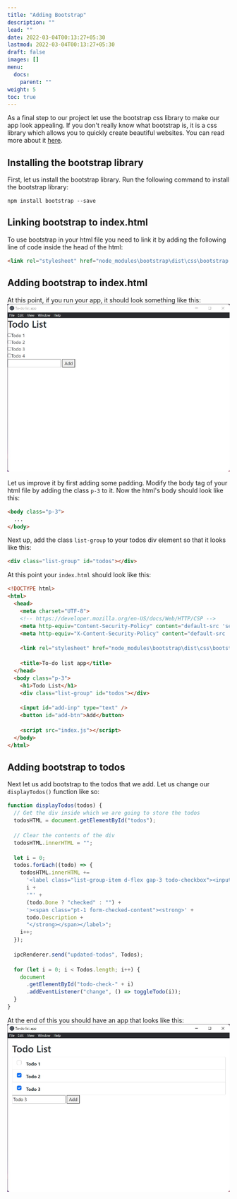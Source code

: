 ```yaml
---
title: "Adding Bootstrap"
description: ""
lead: ""
date: 2022-03-04T00:13:27+05:30
lastmod: 2022-03-04T00:13:27+05:30
draft: false
images: []
menu:
  docs:
    parent: ""
weight: 5
toc: true
---
```


As a final step to our project let use the bootstrap css library to make our app look appealing. If you don't really know what bootstrap is, it is a css library which allows you to quickly create beautiful websites. You can read more about it [here](https://getbootstrap.com/).

## Installing the bootstrap library

First, let us install the bootstrap library. Run the following command to install the bootstrap library:

```console
npm install bootstrap --save
```

## Linking bootstrap to index.html

To use bootstrap in your html file you need to link it by adding the following line of code inside the head of the html:

```html
<link rel="stylesheet" href="node_modules\bootstrap\dist\css\bootstrap.min.css">
```

## Adding bootstrap to index.html

At this point, if you run your app, it should look something like this:
![App after linking bootstrap](plain-bootstrap.jpg)

Let us improve it by first adding some padding. Modify the body tag of your html file by adding the class `p-3` to it. Now the html's body should look like this:

```html
<body class="p-3">
  ...
</body>
```

Next up, add the class `list-group` to your todos div element so that it looks like this:

```html
<div class="list-group" id="todos"></div>
```

At this point your `index.html` should look like this:

```html
<!DOCTYPE html>
<html>
  <head>
    <meta charset="UTF-8">
    <!-- https://developer.mozilla.org/en-US/docs/Web/HTTP/CSP -->
    <meta http-equiv="Content-Security-Policy" content="default-src 'self'; script-src 'self'; img-src 'self' blob: data:;">
    <meta http-equiv="X-Content-Security-Policy" content="default-src 'self'; script-src 'self'; img-src 'self' blob: data:;">

    <link rel="stylesheet" href="node_modules\bootstrap\dist\css\bootstrap.min.css">

    <title>To-do list app</title>
  </head>
  <body class="p-3">
    <h1>Todo List</h1>
    <div class="list-group" id="todos"></div>

    <input id="add-inp" type="text" />
    <button id="add-btn">Add</button>

    <script src="index.js"></script>
  </body>
</html>
```

## Adding bootstrap to todos

Next let us add bootstrap to the todos that we add. Let us change our `displayTodos()` function like so:

```javascript
function displayTodos(todos) {
  // Get the div inside which we are going to store the todos
  todosHTML = document.getElementById("todos");

  // Clear the contents of the div
  todosHTML.innerHTML = "";

  let i = 0;
  todos.forEach((todo) => {
    todosHTML.innerHTML +=
      '<label class="list-group-item d-flex gap-3 todo-checkbox"><input class="form-check-input flex-shrink-0" type="checkbox" id="todo-check-' +
      i +
      '"' +
      (todo.Done ? "checked" : "") +
      '><span class="pt-1 form-checked-content"><strong>' +
      todo.Description +
      "</strong></span></label>";
    i++;
  });

  ipcRenderer.send("updated-todos", Todos);

  for (let i = 0; i < Todos.length; i++) {
    document
      .getElementById("todo-check-" + i)
      .addEventListener("change", () => toggleTodo(i));
  }
}
```

At the end of this you should have an app that looks like this:
![Final Application](final-application.jpg)
